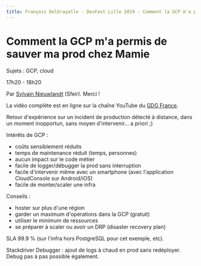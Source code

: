 ```yaml
---
title: François Delbrayelle - DevFest Lille 2019 - Comment la GCP m'a permis de sauver ma prod chez Mamie (notes)
---
```


# Comment la GCP m'a permis de sauver ma prod chez Mamie

Sujets : GCP, cloud

17h20 - 18h20

Par [Sylvain Nieuwlandt](https://twitter.com/an0rak_dev) (Sfeir). Merci !

La vidéo complète est en ligne sur la chaîne YouTube du [GDG France](https://www.youtube.com/watch?v=Sl3Pr5GUEoE).

Retour d'expérience sur un incident de production détecté à distance, dans un moment inopportun, sans moyen d'intervenir... a priori ;)

Intérêts de GCP :
- coûts sensiblement réduits
- temps de maintenance réduit (temps, personnes)
- aucun impact sur le code métier
- facile de logger/débugger la prod sans interruption
- facile d'intervenir même avec un smartphone (avec l'application CloudConsole sur Android/iOS)
- facile de monter/scaler une infra

Conseils :
- hoster sur plus d'une région
- garder un maximum d'opérations dans la GCP (gratuit)
- utiliser le minimum de ressources
- se préparer à scaler ou avoir un DRP (disaster recovery plan)

SLA 99.9 % (sur l'infra hors PostgreSQL pour cet exemple, etc).

Stackdriver Debugger : ajout de logs à chaud en prod sans redéployer. Debug pas à pas possible également.
